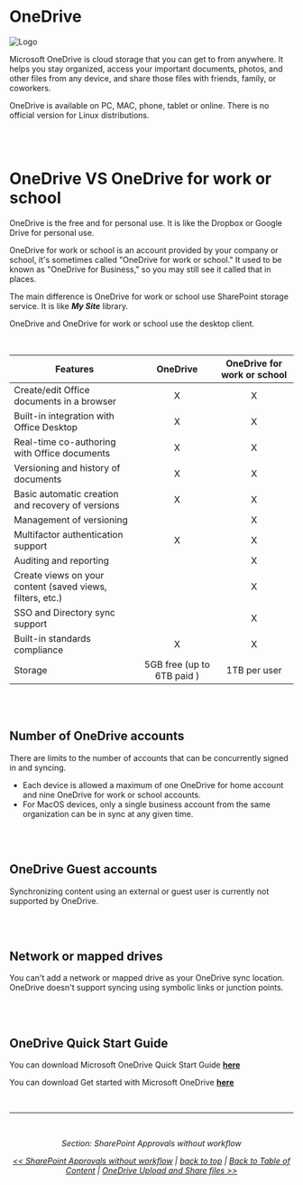 <a id="top" />

<a id="onedrive" />

# OneDrive

![Logo](https://www.rramoscabral.com/training/assets/logos/MSOneDrive.png) 


Microsoft OneDrive is cloud storage that you can get to from anywhere. It helps you stay organized, access your important documents, photos, and
other files from any device, and share those files with friends, family, or coworkers.

OneDrive is available on PC, MAC, phone, tablet or online. There is no official version for Linux distributions.

<br/>

<a id="onedrive-vs-onedrive-for-work-or-school" />

<br/>

# OneDrive VS OneDrive for work or school

OneDrive is the free and for personal use. It is like the Dropbox or Google Drive for personal use.

OneDrive for work or school is an account provided by your company or school, it's sometimes called "OneDrive for work or school." It used to be known as "OneDrive for Business," so you may still see it called that in places.

The main difference is OneDrive for work or school use SharePoint storage service. It is like ***My Site*** library.

OneDrive and OneDrive for work or school use the desktop client.

<br/>

| Features | OneDrive | OneDrive for work or school |
| --- | :---: | :---: |
| Create/edit Office documents in a browser	| X | X |
| Built-in integration with Office Desktop | X | X |
| Real-time co-authoring with Office documents | X | X |
| Versioning and history of documents		| X | X |
| Basic automatic creation and recovery of versions | X | X |
| Management of versioning |  | X |
| Multifactor authentication support | X | X |
| Auditing and reporting |  | X |
| Create views on your content (saved views, filters, etc.) |  | X |
| SSO and Directory sync support	|  | X |
| Built-in standards compliance	| X | X |
| Storage | 5GB free (up to 6TB paid ) | 1TB per user |

<br/>

<a id="number-of-onedrive-accounts" />

<br/>


## Number of OneDrive accounts

There are limits to the number of accounts that can be concurrently signed in and syncing. 
- Each device is allowed a maximum of one OneDrive for home account and nine OneDrive for work or school accounts. 
- For MacOS devices, only a single business account from the same organization can be in sync at any given time. 

<br/>

<a id="onedrive-guest-accounts" />

<br/>


## OneDrive Guest accounts

Synchronizing content using an external or guest user is currently not supported by OneDrive.



<br/>

<a id="network-or-mapped-drives" />

<br/>


## Network or mapped drives

You can't add a network or mapped drive as your OneDrive sync location. OneDrive doesn't support syncing using symbolic links or junction points.


<br/>

<a id="onedrive-quick-start-guide" />

<br/>


## OneDrive Quick Start Guide
 
You can download Microsoft OneDrive Quick Start Guide [**here**](https://download.microsoft.com/download/1/8/B/18B4B34F-13A5-4B65-A56B-CBE99DD4F63D/OneDrive%20QS.pdf)


You can download Get started with Microsoft OneDrive [**here**](https://download.microsoft.com/download/C/1/3/C13BEF63-BE65-415B-97D0-2C7506AE475E/Getting%20started%20with%20OneDrive.pdf)

<br/>

---

<br/>

<div style="font-style: italic; text-align: center;" markdown="1">

Section: SharePoint Approvals without workflow

[<< SharePoint Approvals without workflow](./SharePointApprovalsWithoutWorkflow.md) | [back to top](#top) | [Back to Table of Content](./README.md) | [OneDrive Upload and Share files >>](./OneDriveUploadAndShareFiles.md)

</div>
